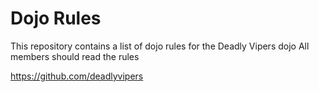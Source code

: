 Dojo Rules
==========

This repository contains a list of dojo rules for the Deadly Vipers dojo
All members should read the rules

https://github.com/deadlyvipers
